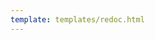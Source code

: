 ```yaml
---
template: templates/redoc.html
---
```


<redoc spec-url='{{base_path}}/reference/product-apis/gateway-apis/gateway-v2/gateway-v2.yaml'></redoc>
<script src="https://cdn.jsdelivr.net/npm/redoc@next/bundles/redoc.standalone.js"> </script>